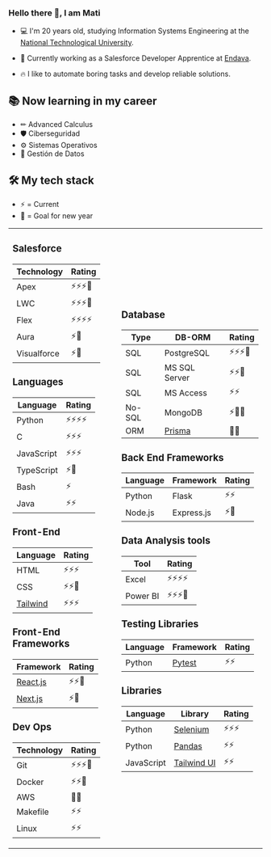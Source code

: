 ### Hello there 👋, I am Mati

- 💻 I'm 20 years old, studying Information Systems Engineering at the [National Technological University](http://www.frba.utn.edu.ar/).

- 🚀 Currently working as a Salesforce Developer Apprentice at [Endava](https://www.endava.com/).
  
- 🔥 I like to automate boring tasks and develop reliable solutions.


## 📚 Now learning in my career
- ✏ Advanced Calculus
- 🛡 Ciberseguridad
- ⚙ Sistemas Operativos
- 💾 Gestión de Datos


## 🛠 My tech stack

- ⚡ = Current
- 🎯 = Goal for new year


<table>
  <tr>
    <td>
  
### Salesforce

| Technology   | Rating     |
| ----------   | ---------- |
| Apex         | ⚡⚡⚡🎯 |
| LWC          | ⚡⚡⚡🎯 |
| Flex         | ⚡⚡⚡⚡ |
| Aura         | ⚡🎯      |
| Visualforce  | ⚡🎯      |

### Languages

| Language   | Rating     |
| ---------- | ---------- |
| Python     | ⚡⚡⚡⚡  |
| C          | ⚡⚡⚡    |
| JavaScript | ⚡⚡⚡    |
| TypeScript | ⚡🎯      |
| Bash       | ⚡         |
| Java       | ⚡⚡      |

### Front-End

| Language                                                | Rating    | 
| ------------------------------------------------------- | --------  |
| HTML                                                    | ⚡⚡⚡   | 
| CSS                                                     | ⚡⚡🎯   |
| [Tailwind](https://github.com/tailwindlabs/tailwindcss) | ⚡⚡⚡   | 

### Front-End Frameworks

| Framework                                      | Rating   |
| ---------------------------------------------- | -------- |
| [React.js](https://github.com/facebook/react)  | ⚡⚡🎯  |
| [Next.js](https://github.com/vercel/next.js)   | ⚡🎯    |

### Dev Ops

| Technology | Rating     |
| ---------- | ---------- |
| Git        | ⚡⚡⚡🎯 |
| Docker     | ⚡⚡🎯    |
| AWS        | 🎯🎯      |
| Makefile   | ⚡⚡      |
| Linux      | ⚡⚡      |

   </td>
   <td>
 
### Database

| Type    | DB-ORM           | Rating     |
| ------- | ---------------- | --------   |
| SQL     | PostgreSQL       | ⚡⚡⚡🎯  |
| SQL     | MS SQL Server    | ⚡⚡🎯    |
| SQL     | MS Access        | ⚡⚡      |
| No-SQL  | MongoDB          | ⚡🎯🎯    | 
| ORM     | [Prisma](https://github.com/prisma/prisma) | 🎯🎯 | 

### Back End Frameworks

| Language | Framework               | Rating    |
| -------- | ----------------------- | --------- |
| Python   | Flask                   | ⚡⚡     |
| Node.js  | Express.js              | ⚡🎯     |

### Data Analysis tools
     
| Tool         | Rating     |
| --------     | --------   |
| Excel        | ⚡⚡⚡⚡ |
| Power BI     | ⚡⚡⚡🎯 |

### Testing Libraries
      
| Language | Framework  | Rating    |
| -------- | ---------- | --------- |
| Python   | [Pytest](https://docs.pytest.org)   | ⚡⚡     |

### Libraries

| Language   | Library                                                | Rating   |
|------------| ------------------------------------------------------ | -------- |
| Python | [Selenium](https://pypi.org/project/selenium)              | ⚡⚡⚡  |
| Python | [Pandas](https://pandas.pydata.org/)                       | ⚡⚡    |
| JavaScript | [Tailwind UI](https://tailwindui.com/)                 | ⚡⚡    |

  </td>
 </tr>
</table>
